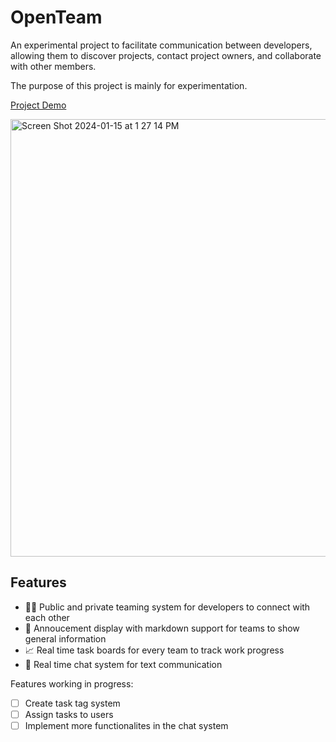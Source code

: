 # OpenTeam

An experimental project to facilitate communication between developers, allowing them to discover projects, contact project owners, and collaborate with other members.

The purpose of this project is mainly for experimentation.

[Project Demo](https://openteam-330ce.web.app/)

<img width="700" alt="Screen Shot 2024-01-15 at 1 27 14 PM" src="https://github.com/acezxn/OpenTeam/assets/14313049/ecfdc24a-89ee-418a-bbba-94f13fabbc0b">

## Features

- 🧑‍💻 Public and private teaming system for developers to connect with each other
- 📜 Annoucement display with markdown support for teams to show general information
- 📈 Real time task boards for every team to track work progress
- 💬 Real time chat system for text communication

Features working in progress:
  - [ ] Create task tag system
  - [ ] Assign tasks to users
  - [ ] Implement more functionalites in the chat system

